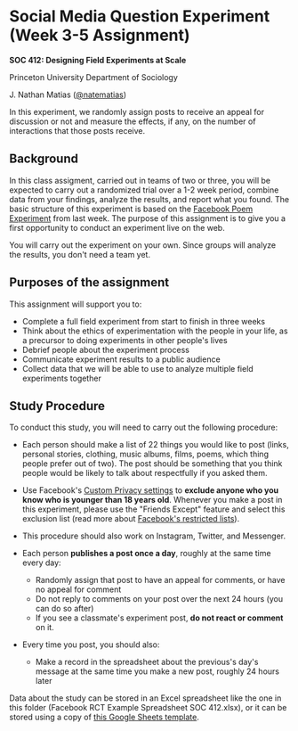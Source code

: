 # Social Media Question Experiment (Week 3-5 Assignment)

**SOC 412: Designing Field Experiments at Scale**

Princeton University Department of Sociology

J. Nathan Matias ([@natematias](https://twitter.com/natematias))

In this experiment, we randomly assign posts to receive an appeal for discussion or not and measure the effects, if any, on the number of interactions that those posts receive.

## Background
In this class assigment, carried out in teams of two or three, you will be expected to carry out a randomized trial over a 1-2 week period, combine data from your findings, analyze the results, and report what you found. The basic structure of this experiment is based on the [Facebook Poem Experiment](https://github.com/natematias/SOC412/blob/master/1-facebook-poem/README.md) from last week. The purpose of this assignment is to give you a first opportunity to conduct an experiment live on the web.

You will carry out the experiment on your own. Since groups will analyze the results, you don't need a team yet.

## Purposes of the assignment
This assignment will support you to:

* Complete a full field experiment from start to finish in three weeks
* Think about the ethics of experimentation with the people in your life, as a precursor to doing experiments in other people's lives
* Debrief people about the experiment process
* Communicate experiment results to a public audience
* Collect data that we will be able to use to analyze multiple field experiments together

## Study Procedure
To conduct this study, you will need to carry out the following procedure:

* Each person should make a list of 22 things you would like to post (links, personal stories, clothing, music albums, films, poems, which thing people prefer out of two). The post should be something that you think people would be likely to talk about respectfully if you asked them.
* Use Facebook's [Custom Privacy settings](https://www.facebook.com/help/459934584025324) to **exclude anyone who you know who is younger than 18 years old**. Whenever you make a post in this experiment, please use the "Friends Except" feature and select this exclusion list (read more about [Facebook's restricted lists](https://www.facebook.com/help/200538509990389?helpref=faq_content)).
* This procedure should also work on Instagram, Twitter, and Messenger.

* Each person **publishes a post once a day**, roughly at the same time every day:
  * Randomly assign that post to have an appeal for comments, or have no appeal for comment
  * Do not reply to comments on your post over the next 24 hours (you can do so after)
  * If you see a classmate's experiment post, **do not react or comment** on it.
* Every time you post, you should also:
  * Make a record in the spreadsheet about the previous's day's message at the same time you make a new post, roughly 24 hours later

Data about the study can be stored in an Excel spreadsheet like the one in this folder (Facebook RCT Example Spreadsheet SOC 412.xlsx), or it can be stored using a copy of [this Google Sheets template](https://docs.google.com/spreadsheets/d/1yhgNmsFslc4nfIy-PTzFPgEDSOtrtuKH5wdzO-H0L0U/edit?usp=sharing).
